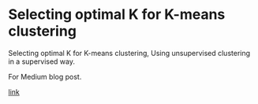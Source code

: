 # Selecting optimal K for K-means clustering
 Selecting optimal K for K-means clustering, Using unsupervised clustering in a supervised way.

For Medium blog post.

[link](https://tamjida.medium.com/selecting-optimal-k-for-k-means-clustering-c7579fd2e926)
